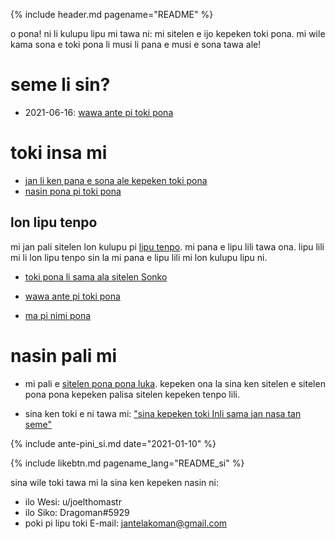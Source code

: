 {% include header.md pagename="README" %}



<span class="si">o pona! ni li kulupu lipu mi tawa ni: mi sitelen e ijo kepeken toki pona. mi wile kama sona e toki pona li musi li pana e musi e sona tawa ale!</span>

# <span class="si">seme li sin?</span>

- <span class="si"><span class="sidef">2021-06-16</span>: [wawa ante pi toki pona](https://joelthomastr.github.io/tokipona/wawa-pi-toki-pona_si)</span>

# <span class="si">toki insa mi</span>

- <span class="si">[jan li ken pana e sona ale kepeken toki pona](https://joelthomastr.github.io/tokipona/pana-sona-ale_si)</span>
- <span class="si">[nasin pona pi toki pona](https://joelthomastr.github.io/tokipona/nasin-pona-pi-toki-pona_si)</span>

## <span class="si">lon lipu tenpo</span>

<span class="si">mi jan pali sitelen lon kulupu pi [lipu tenpo](https://liputenpo.org/). mi pana e lipu lili tawa ona. lipu lili mi li lon lipu tenpo sin la mi pana e lipu lili mi lon kulupu lipu ni.</span>

- <span class="si">[toki pona li sama ala sitelen Sonko](https://joelthomastr.github.io/tokipona/sitelen-sonko_si)</span>
- <span class="si">[wawa ante pi toki pona](https://joelthomastr.github.io/tokipona/wawa-pi-toki-pona_si)</span>


- <span class="si">[ma pi nimi pona](https://joelthomastr.github.io/tokipona/ma-pi-nimi-pona-1_si)</span>

# <span class="si">nasin pali mi</span>

- <span class="si">mi pali e [sitelen pona pona luka](https://joelthomastr.github.io/tokipona/sitelen-pona-pona-luka_si). kepeken ona la sina ken sitelen e sitelen pona pona kepeken palisa sitelen kepeken tenpo lili.</span>

- <span class="si">sina ken toki e ni tawa mi:  ["sina kepeken toki Inli sama jan nasa tan seme"](https://joelthomastr.github.io/tokipona/kepeken-pi-toki-inli_si)</span>

{% include ante-pini_si.md date="2021-01-10" %}

{% include likebtn.md pagename_lang="README_si" %}

<span class="si">sina wile toki tawa mi la sina ken kepeken nasin ni:</span>
- <span class="si">ilo Wesi: <span class="sidef">u/joelthomastr</span></span>
- <span class="si">ilo Siko: <span class="sidef">Dragoman#5929</span></span>
- <span class="si">poki pi lipu toki E-mail: <span class="sidef">jantelakoman@gmail.com</span></span>
